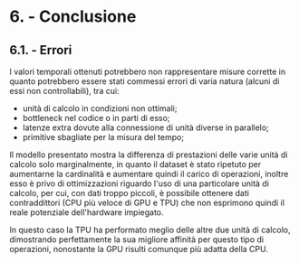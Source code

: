 # 6. - Conclusione
## 6.1. - Errori
I valori temporali ottenuti potrebbero non rappresentare misure corrette in quanto potrebbero essere stati commessi errori di varia natura (alcuni di essi non controllabili), tra cui:
 - unità di calcolo in condizioni non ottimali;
 - bottleneck nel codice o in parti di esso;
 - latenze extra dovute alla connessione di unità diverse in parallelo;
 - primitive sbagliate per la misura del tempo;

Il modello presentato mostra la differenza di prestazioni delle varie unità di calcolo solo marginalmente, in quanto il dataset è stato ripetuto per aumentarne la cardinalità e aumentare quindi il carico di operazioni, inoltre esso è privo di ottimizzazioni riguardo l'uso di una particolare unità di calcolo, per cui, con dati troppo piccoli, è possibile ottenere dati contraddittori (CPU più veloce di GPU e TPU) che non esprimono quindi il reale potenziale dell'hardware impiegato.

In questo caso la TPU ha performato meglio delle altre due unità di calcolo, dimostrando perfettamente la sua migliore affinità per questo tipo di operazioni, nonostante la GPU risulti comunque più adatta della CPU.

